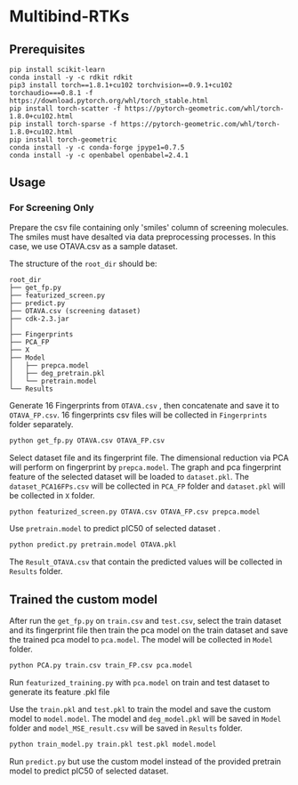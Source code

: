 # Multibind-RTKs
## Prerequisites
```
pip install scikit-learn
conda install -y -c rdkit rdkit
pip3 install torch==1.8.1+cu102 torchvision==0.9.1+cu102 torchaudio===0.8.1 -f https://download.pytorch.org/whl/torch_stable.html
pip install torch-scatter -f https://pytorch-geometric.com/whl/torch-1.8.0+cu102.html
pip install torch-sparse -f https://pytorch-geometric.com/whl/torch-1.8.0+cu102.html
pip install torch-geometric
conda install -y -c conda-forge jpype1=0.7.5
conda install -y -c openbabel openbabel=2.4.1
```
## Usage
### For Screening Only
Prepare the csv file containing only 'smiles' column of screening molecules. The smiles must have desalted via data preprocessing processes. In this case, we use OTAVA.csv as a sample dataset.

The structure of the `root_dir` should be:
```
root_dir
├── get_fp.py
├── featurized_screen.py
├── predict.py
├── OTAVA.csv (screening dataset)
├── cdk-2.3.jar
│ 
├── Fingerprints
├── PCA_FP
├── X
├── Model
│   ├── prepca.model 
│   ├── deg_pretrain.pkl  
│   └── pretrain.model
└── Results
```
Generate 16 Fingerprints from ```OTAVA.csv``` , then concatenate and save it to ```OTAVA_FP.csv```. 16 fingerprints csv files will be collected in ```Fingerprints``` folder separately.

```bash
python get_fp.py OTAVA.csv OTAVA_FP.csv
```

Select dataset file and its fingerprint file. The dimensional reduction via PCA will perform on fingerprint by ```prepca.model```.
The graph and pca fingerprint feature of the selected dataset will be loaded to ```dataset.pkl```.
The ```dataset_PCA16FPs.csv``` will be collected in ```PCA_FP``` folder and ```dataset.pkl``` will be collected in ```X``` folder.

```bash
python featurized_screen.py OTAVA.csv OTAVA_FP.csv prepca.model
```
Use ```pretrain.model``` to predict pIC50 of selected dataset .

```bash
python predict.py pretrain.model OTAVA.pkl
```
The ```Result_OTAVA.csv``` that contain the predicted values will be collected in ```Results``` folder.
 
## Trained the custom model
After run the ```get_fp.py``` on ```train.csv``` and ```test.csv```, select the train dataset and its fingerprint file then train the pca model on the train dataset and save the trained pca model to ```pca.model```. The model will be collected in ```Model``` folder.

```bash
python PCA.py train.csv train_FP.csv pca.model
```

Run ```featurized_training.py``` with ```pca.model``` on train and test dataset to generate its feature .pkl file 

Use the ```train.pkl``` and ```test.pkl``` to train the model and save the custom model to ```model.model```. The model and ```deg_model.pkl``` will be saved in ```Model``` folder and ```model_MSE_result.csv``` will be saved in ```Results``` folder. 

```bash
python train_model.py train.pkl test.pkl model.model
```
Run ```predict.py``` but use the custom model instead of the provided pretrain model to predict pIC50 of selected dataset.

